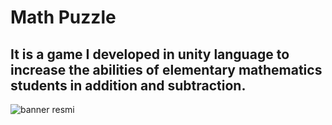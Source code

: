 # Math Puzzle
 ## It is a game I developed in unity language to increase the abilities of elementary mathematics students in addition and subtraction.
 
![banner resmi](https://github.com/TURANMusa1/Math-Puzzle1/blob/main/math%20puzzle1.png)
